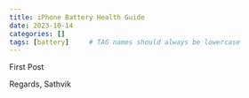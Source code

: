 ```yaml
---
title: iPhone Battery Health Guide
date: 2023-10-14 
categories: []
tags: [battery]     # TAG names should always be lowercase
---
```


First Post

Regards,
Sathvik
